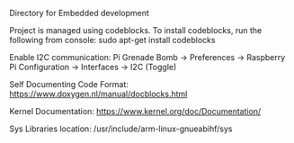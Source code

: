 Directory for Embedded development

Project is managed using codeblocks.
To install codeblocks, run the following from console:
sudo apt-get install codeblocks

Enable I2C communication:
Pi Grenade Bomb -> Preferences -> Raspberry Pi Configuration -> Interfaces -> I2C (Toggle)

Self Documenting Code Format:
https://www.doxygen.nl/manual/docblocks.html

Kernel Documentation:
https://www.kernel.org/doc/Documentation/

Sys Libraries location:
/usr/include/arm-linux-gnueabihf/sys
